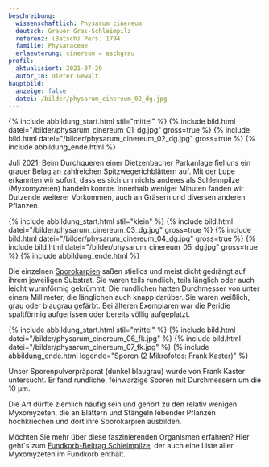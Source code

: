 ```yaml
---
beschreibung:
  wissenschaftlich: Physarum cinereum
  deutsch: Grauer Gras-Schleimpilz
  referenz: (Batsch) Pers. 1794
  familie: Physaraceae
  erlaeuterung: cinereum = aschgrau
profil:
  aktualisiert: 2021-07-29
  autor_in: Dieter Gewalt
hauptbild:
  anzeige: false
  datei: /bilder/physarum_cinereum_02_dg.jpg
---
```

{% include abbildung_start.html stil="mittel" %}
{% include bild.html datei="/bilder/physarum_cinereum_01_dg.jpg" gross=true %}
{% include bild.html datei="/bilder/physarum_cinereum_02_dg.jpg" gross=true %}
{% include abbildung_ende.html %}

Juli 2021. Beim Durchqueren einer Dietzenbacher Parkanlage fiel uns ein grauer Belag an zahlreichen Spitzwegerichblättern auf. Mit der Lupe erkannten wir sofort, dass es sich um nichts anderes als Schleimpilze (Myxomyzeten) handeln konnte. Innerhalb weniger Minuten fanden wir Dutzende weiterer Vorkommen, auch an Gräsern und diversen anderen Pflanzen.

{% include abbildung_start.html stil="klein" %}
{% include bild.html datei="/bilder/physarum_cinereum_03_dg.jpg" gross=true %}
{% include bild.html datei="/bilder/physarum_cinereum_04_dg.jpg" gross=true %}
{% include bild.html datei="/bilder/physarum_cinereum_05_dg.jpg" gross=true %}
{% include abbildung_ende.html %}

Die einzelnen [Sporokarpien](Sporokarp "Glossar") saßen stiellos und meist dicht gedrängt auf ihrem jeweiligen Substrat. Sie waren teils rundlich, teils länglich oder auch leicht wurmförmig gekrümmt. Die rundlichen hatten Durchmesser von unter einem Millimeter, die länglichen auch knapp darüber. Sie waren weißlich, grau oder blaugrau gefärbt. Bei älteren Exemplaren war die Peridie spaltförmig aufgerissen oder bereits völlig aufgeplatzt.

{% include abbildung_start.html stil="mittel" %}
{% include bild.html datei="/bilder/physarum_cinereum_06_fk.jpg" %}
{% include bild.html datei="/bilder/physarum_cinereum_07_fk.jpg" %}
{% include abbildung_ende.html legende="Sporen (2 Mikrofotos: Frank Kaster)" %}

Unser Sporenpulverpräparat (dunkel blaugrau) wurde von Frank Kaster untersucht. Er fand rundliche, feinwarzige Sporen mit Durchmessern um die 10 µm.

Die Art dürfte ziemlich häufig sein und gehört zu den relativ wenigen Myxomyzeten, die an Blättern und Stängeln lebender Pflanzen hochkriechen und dort ihre Sporokarpien ausbilden.

Möchten Sie mehr über diese faszinierenden Organismen erfahren? Hier geht´s zum [Fundkorb-Beitrag Schleimpilze](/verwandt/schleimpilze-myxomyzeten), der auch eine Liste aller Myxomyzeten im Fundkorb enthält.